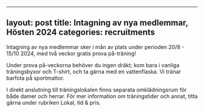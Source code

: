 
---
layout: post
title: Intagning av nya medlemmar, Hösten 2024
categories: recruitments
---

Intagning av nya medlemmar sker i mån av plats under perioden 20/8 - 15/10 2024, med två veckor gratis prova på-träning!

Under prova på-veckorna behöver du ingen dräkt; kom bara i vanliga träningsbyxor och T-shirt, och ta gärna med en vattenflaska. Vi tränar barfota på sportmattor.

I direkt anslutning till träningslokalen finns separata omklädningsrum för både damer och herrar. För mer information om träningstider och annat, titta gärna under rubriken Lokal, tid & pris.
